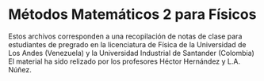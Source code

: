# Métodos Matemáticos 2 para Físicos

Estos archivos corresponden a una recopilación de notas de clase para estudiantes de pregrado en la licenciatura de Física de la Universidad de Los Andes (Venezuela) y la Universidad Industrial de Santander (Colombia)
El material ha sido relizado por los profesores Héctor Hernández y L.A. Núñez. 
